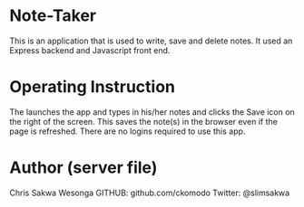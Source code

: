 # Note-Taker

This is an application that is used to write, save and delete notes. It used an Express backend and Javascript front end. 

# Operating Instruction
The launches the app and types in his/her notes and clicks the Save icon on the right of the screen. This saves the note(s) in the browser even if the page is refreshed. There are no logins required to use this app.

# Author (server file)
Chris Sakwa Wesonga
GITHUB: github.com/ckomodo
Twitter: @slimsakwa